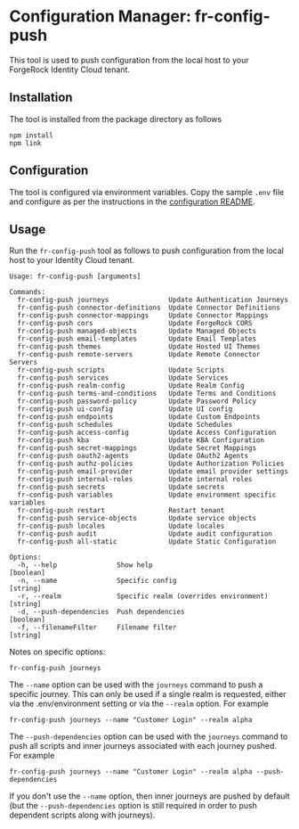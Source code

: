 # Configuration Manager: fr-config-push

This tool is used to push configuration from the local host to your ForgeRock Identity Cloud tenant.

## Installation

The tool is installed from the package directory as follows

```
npm install
npm link
```

## Configuration

The tool is configured via environment variables. Copy the sample `.env` file and configure as per the instructions in the [configuration README](../docs/environment.md).

## Usage

Run the `fr-config-push` tool as follows to push configuration from the local host to your Identity Cloud tenant.

```
Usage: fr-config-push [arguments]

Commands:
  fr-config-push journeys               Update Authentication Journeys
  fr-config-push connector-definitions  Update Connector Definitions
  fr-config-push connector-mappings     Update Connector Mappings
  fr-config-push cors                   Update ForgeRock CORS
  fr-config-push managed-objects        Update Managed Objects
  fr-config-push email-templates        Update Email Templates
  fr-config-push themes                 Update Hosted UI Themes
  fr-config-push remote-servers         Update Remote Connector Servers
  fr-config-push scripts                Update Scripts
  fr-config-push services               Update Services
  fr-config-push realm-config           Update Realm Config
  fr-config-push terms-and-conditions   Update Terms and Conditions
  fr-config-push password-policy        Update Password Policy
  fr-config-push ui-config              Update UI config
  fr-config-push endpoints              Update Custom Endpoints
  fr-config-push schedules              Update Schedules
  fr-config-push access-config          Update Access Configuration
  fr-config-push kba                    Update KBA Configuration
  fr-config-push secret-mappings        Update Secret Mappings
  fr-config-push oauth2-agents          Update OAuth2 Agents
  fr-config-push authz-policies         Update Authorization Policies
  fr-config-push email-provider         Update email provider settings
  fr-config-push internal-roles         Update internal roles
  fr-config-push secrets                Update secrets
  fr-config-push variables              Update environment specific variables
  fr-config-push restart                Restart tenant
  fr-config-push service-objects        Update service objects
  fr-config-push locales                Update locales
  fr-config-push audit                  Update audit configuration
  fr-config-push all-static             Update Static Configuration

Options:
  -h, --help               Show help                                   [boolean]
  -n, --name               Specific config                              [string]
  -r, --realm              Specific realm (overrides environment)       [string]
  -d, --push-dependencies  Push dependencies                           [boolean]
  -f, --filenameFilter     Filename filter                              [string]
```

Notes on specific options:

`fr-config-push journeys`

The `--name` option can be used with the `journeys` command to push a specific journey. This can only be used if a single realm is requested, either via the .env/environment setting or via the `--realm` option. For example

```
fr-config-push journeys --name "Customer Login" --realm alpha
```

The `--push-dependencies` option can be used with the `journeys` command to push all scripts and inner journeys associated with each journey pushed. For example

```
fr-config-push journeys --name "Customer Login" --realm alpha --push-dependencies
```

If you don't use the `--name` option, then inner journeys are pushed by default (but the `--push-dependencies` option is still required in order to push dependent scripts along with journeys).
